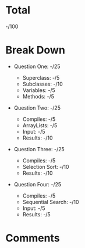 # Total

-/100

# Break Down

- Question One: -/25

  - Superclass: -/5
  - Subclasses: -/10
  - Variables: -/5
  - Methods: -/5

- Question Two: -/25

  - Compiles: -/5
  - ArrayLists: -/5
  - Input: -/5
  - Results: -/10

- Question Three: -/25
  - Compiles: -/5
  - Selection Sort: -/10
  - Results: -/10

- Question Four: -/25
  - Compiles: -/5
  - Sequential Search: -/10
  - Input: -/5
  - Results: -/5

# Comments
